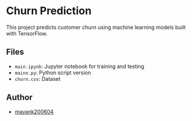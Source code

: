 # Churn Prediction

This project predicts customer churn using machine learning models built with TensorFlow.

## Files
- `main.ipynb`: Jupyter notebook for training and testing
- `mainn.py`: Python script version
- `churn.csv`: Dataset

## Author
- [mayank200604](https://github.com/mayank200604)
